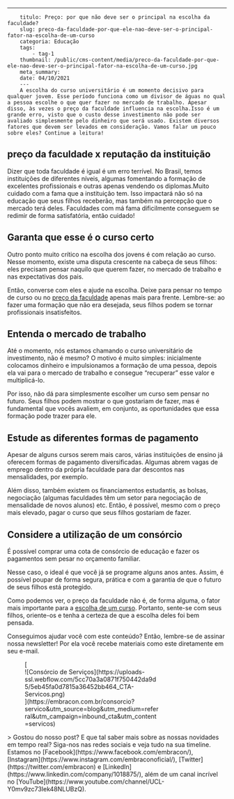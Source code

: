 ---
        titulo: Preço: por que não deve ser o principal na escolha da faculdade?
        slug: preco-da-faculdade-por-que-ele-nao-deve-ser-o-principal-fator-na-escolha-de-um-curso
        categoria: Educação
        tags:
            - tag-1
        thumbnail: /public/cms-content/media/preco-da-faculdade-por-que-ele-nao-deve-ser-o-principal-fator-na-escolha-de-um-curso.jpg
        meta_summary: 
        date: 04/10/2021
        ---
        A escolha do curso universitário é um momento decisivo para qualquer jovem. Esse período funciona como um divisor de águas no qual a pessoa escolhe o que quer fazer no mercado de trabalho. Apesar disso, às vezes o preço da faculdade influencia na escolha.Isso é um grande erro, visto que o custo desse investimento não pode ser avaliado simplesmente pelo dinheiro que será usado. Existem diversos fatores que devem ser levados em consideração. Vamos falar um pouco sobre eles? Continue a leitura!

preço da faculdade x reputação da instituição
---------------------------------------------

Dizer que toda faculdade é igual é um erro terrível. No Brasil, temos instituições de diferentes níveis, algumas fomentando a formação de excelentes profissionais e outras apenas vendendo os diplomas.Muito cuidado com a fama que a instituição tem. Isso impactará não só na educação que seus filhos receberão, mas também na percepção que o mercado terá deles. Faculdades com má fama dificilmente conseguem se redimir de forma satisfatória, então cuidado!

Garanta que esse é o curso certo
--------------------------------

Outro ponto muito crítico na escolha dos jovens é com relação ao curso. Nesse momento, existe uma disputa crescente na cabeça de seus filhos: eles precisam pensar naquilo que querem fazer, no mercado de trabalho e nas expectativas dos pais.

Então, converse com eles e ajude na escolha. Deixe para pensar no tempo de curso ou no [preço da faculdade](https://tudoparahomens.com.br/o-preco-dos-cursos-universitarios-no-brasil/) apenas mais para frente. Lembre-se: ao fazer uma formação que não era desejada, seus filhos podem se tornar profissionais insatisfeitos.

Entenda o mercado de trabalho
-----------------------------

Até o momento, nós estamos chamando o curso universitário de investimento, não é mesmo? O motivo é muito simples: inicialmente colocamos dinheiro e impulsionamos a formação de uma pessoa, depois ela vai para o mercado de trabalho e consegue “recuperar” esse valor e multiplicá-lo.

Por isso, não dá para simplesmente escolher um curso sem pensar no futuro. Seus filhos podem mostrar o que gostariam de fazer, mas é fundamental que vocês avaliem, em conjunto, as oportunidades que essa formação pode trazer para ele.

Estude as diferentes formas de pagamento
----------------------------------------

Apesar de alguns cursos serem mais caros, várias instituições de ensino já oferecem formas de pagamento diversificadas. Algumas abrem vagas de emprego dentro da própria faculdade para dar descontos nas mensalidades, por exemplo.

Além disso, também existem os financiamentos estudantis, as bolsas, negociação (algumas faculdades têm um setor para negociação de mensalidade de novos alunos) etc. Então, é possível, mesmo com o preço mais elevado, pagar o curso que seus filhos gostariam de fazer.

Considere a utilização de um consórcio
--------------------------------------

É possível comprar uma cota de consórcio de educação e fazer os pagamentos sem pesar no orçamento familiar.

Nesse caso, o ideal é que você já se programe alguns anos antes. Assim, é possível poupar de forma segura, prática e com a garantia de que o futuro de seus filhos está protegido.

Como podemos ver, o preço da faculdade não é, de forma alguma, o fator mais importante para a [escolha de um curso](https://www.embracon.com.br/blog/educacao-saiba-como-investir-na-sua). Portanto, sente-se com seus filhos, oriente-os e tenha a certeza de que a escolha deles foi bem pensada.

Conseguimos ajudar você com este conteúdo? Então, lembre-se de assinar nossa newsletter! Por ela você recebe materiais como este diretamente em seu e-mail.

<figure class="w-richtext-figure-type-image w-richtext-align-center" style="max-width:310px">[<div>![Consórcio de Serviços](https://uploads-ssl.webflow.com/5cc70a3a0871f750442da9d5/5eb45fa0d7815a36452bb464_CTA-Servicos.png)</div>](https://embracon.com.br/consorcio?servico&utm_source=blog&utm_medium=referral&utm_campaign=inbound_cta&utm_content=servicos)</figure>> Gostou do nosso post? E que tal saber mais sobre as nossas novidades em tempo real? Siga-nos nas redes sociais e veja tudo na sua timeline. Estamos no [Facebook](https://www.facebook.com/embracon/), [Instagram](https://www.instagram.com/embraconoficial/), [Twitter](https://twitter.com/embracon) e [LinkedIn](https://www.linkedin.com/company/1018875/), além de um canal incrível no [YouTube](https://www.youtube.com/channel/UCL-Y0mv9zc73Iek48NLUBzQ).
        